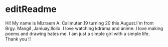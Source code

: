 # editReadme
Hi! My name is Mizraem A. Calimutan.19 turning 20 this August.I'm from Brgy. Mangil ,Janiuay,Iloilo. I love watching kdrama and anime. I love making poems and drawing hates me. I am just a simple girl with a simple life. Thank you !!
